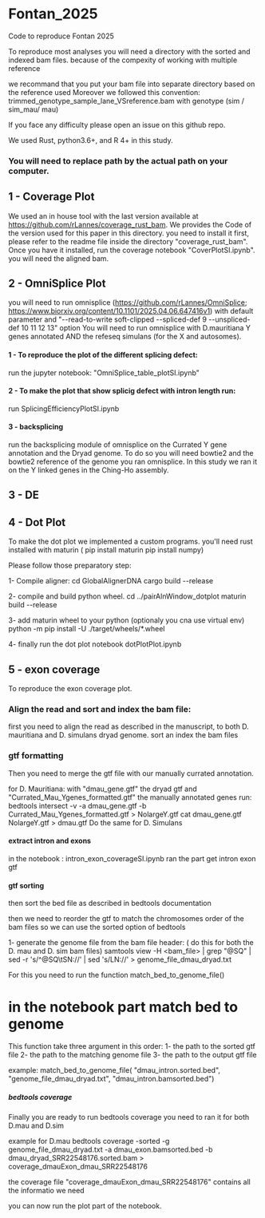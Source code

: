 # Fontan_2025
Code to reproduce Fontan 2025

To reproduce most analyses you will need a directory with the sorted and indexed bam files.
because of the compexity of working with multiple reference

we recommand that you put your bam file into separate directory based on the reference used
Moreover we followed this convention:
  trimmed_genotype_sample_lane_VSreference.bam
  with genotype (sim / sim_mau/ mau)
  
If you face any difficulty please open an issue on this github repo.


We used Rust, python3.6+, and R 4+ in this study.

### You will need to replace path by the actual path on your computer.

## 1 - Coverage Plot
We used an in house tool with the last version available at https://github.com/rLannes/coverage_rust_bam.
We provides the Code of the version used for this paper in this directory.
you need to install it first, please refer to the readme file inside the directory "coverage_rust_bam".
Once you have it installed, run the coverage notebook "CoverPlotSI.ipynb". you will need the aligned bam.


## 2 - OmniSplice Plot
you will need to run omnisplice (https://github.com/rLannes/OmniSplice; https://www.biorxiv.org/content/10.1101/2025.04.06.647416v1) with default parameter and  "--read-to-write soft-clipped  --spliced-def 9
--unspliced-def 10 11 12 13" option
You will need to run omnisplice with D.mauritiana Y genes annotated AND the refeseq simulans (for the X and autosomes).

#### 1 - To reproduce the plot of the different splicing defect:
run the jupyter notebook:
  "OmniSplice_table_plotSI.ipynb"

#### 2 - To make the plot that show splicig defect with intron length run:
run SplicingEfficiencyPlotSI.ipynb

#### 3 - backsplicing
run the backsplicing module of omnisplice on the Currated Y gene annotation and the Dryad genome. 
To do so you will need bowtie2 and the bowtie2 reference of the genome you ran omnisplice.
In this study we ran it on the Y linked genes in the Ching-Ho assembly.


## 3 - DE


## 4 - Dot Plot
To make the dot plot we implemented a custom programs.
you'll need rust installed with maturin ( pip install maturin pip install numpy)

Please follow those preparatory step:

1- Compile aligner:
cd GlobalAlignerDNA
cargo build --release

2- compile and build python wheel.
cd ../pairAlnWindow_dotplot
maturin build --release 

3- add maturin wheel to your python (optionaly you cna use virtual env)
python -m pip install -U ./target/wheels/*.wheel

4- finally run the dot plot notebook
dotPlotPlot.ipynb

## 5 - exon coverage 
To reproduce the exon coverage plot.


### Align the read and sort and index the bam file:

first you need to align the read as described in the manuscript, to both D. mauritiana and D. simulans dryad genome.
sort an index the bam files


### gtf formatting

Then you need to merge the gtf file with our manually currated annotation.

for D. Mauritiana:
with "dmau_gene.gtf" the dryad gtf
and "Currated_Mau_Ygenes_formatted.gtf" the manually annotated genes
run:
bedtools intersect -v  -a dmau_gene.gtf  -b  Currated_Mau_Ygenes_formatted.gtf > NolargeY.gtf
cat dmau_gene.gtf NolargeY.gtf > dmau.gtf
Do the same for D. Simulans

#### extract intron and exons
in the notebook : intron_exon_coverageSI.ipynb
ran the part get intron exon gtf

#### gtf sorting



then sort the bed file as described in bedtools documentation

then we need to reorder the gtf to match the chromosomes order of the bam files so we can use the sorted option of bedtools


1- generate the genome file from the bam file header: ( do this for both the D. mau and D. sim bam files)
	samtools view -H <bam_file> | grep "@SQ" | sed -r 's/^@SQ\tSN://' | sed 's/LN://' > genome_file_dmau_dryad.txt


For this you need to run the function  match_bed_to_genome_file()
 # in the notebook part match bed to genome

This function take three argument in this order:
1- the path to the sorted gtf file
2- the path to the matching genome file
3- the path to the output gtf file


example:
match_bed_to_genome_file( "dmau_intron.sorted.bed",
                         "genome_file_dmau_dryad.txt",
                          "dmau_intron.bamsorted.bed")

##### bedtools coverage
Finally you are ready to run bedtools coverage
you need to ran it for both D.mau and D.sim

example for D.mau
bedtools coverage -sorted -g genome_file_dmau_dryad.txt -a dmau_exon.bamsorted.bed -b dmau_dryad_SRR22548176.sorted.bam > coverage_dmauExon_dmau_SRR22548176

the coverage file "coverage_dmauExon_dmau_SRR22548176" contains all the informatio we need

you can now run the plot part of the notebook.




